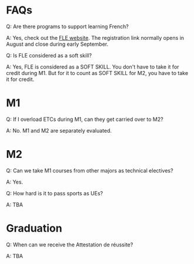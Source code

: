 # FAQs

Q: Are there programs to support learning French?

A: Yes, check out the [FLE website](https://www.sciences.universite-paris-saclay.fr/formation/service-des-langues/nos-formations/cours-de-fle-francais-langue-etrangere). The registration link normally opens in August and close during early September.

Q: Is FLE considered as a soft skill?

A: Yes, FLE is considered as a SOFT SKILL. You don't have to take it for credit during M1. But for it to count as SOFT SKILL for M2, you have to take it for credit.


# M1

Q: If I overload ETCs during M1, can they get carried over to M2?

A: No. M1 and M2 are separately evaluated.

# M2

Q: Can we take M1 courses from other majors as technical electives?

A: Yes.

Q: How hard is it to pass sports as UEs?

A: TBA

# Graduation

Q: When can we receive the Attestation de réussite?

A: TBA

